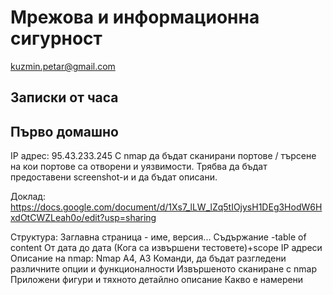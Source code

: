 # Мрежова и информационна сигурност
kuzmin.petar@gmail.com

## Записки от часа

## Първо домашно
IP адрес: 95.43.233.245
С nmap да бъдат сканирани портове / търсене на кои портове са отворени и уязвимости. Трябва да бъдат предоставени screenshot-и и да бъдат описани.

Доклад: https://docs.google.com/document/d/1Xs7_lLW_lZq5tIOjysH1DEg3HodW6HxdOtCWZLeah0o/edit?usp=sharing

Структура:
    Заглавна страница - име, версия...
    Съдържание -table of content
    От дата до дата (Кога са извършени тестовете)+scope IP адреси
    Описание на nmap:
        Nmap A4, A3
        Команди, да бъдат разгледени различните опции и функционалности
    Извършеното сканиране с nmap
        Приложени фигури и тяхното детайлно описание
        Какво е намерени
